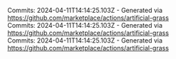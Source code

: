 Commits: 2024-04-11T14:14:25.103Z - Generated via https://github.com/marketplace/actions/artificial-grass
<br>
Commits: 2024-04-11T14:14:25.103Z - Generated via https://github.com/marketplace/actions/artificial-grass
<br>
Commits: 2024-04-11T14:14:25.103Z - Generated via https://github.com/marketplace/actions/artificial-grass
<br>
